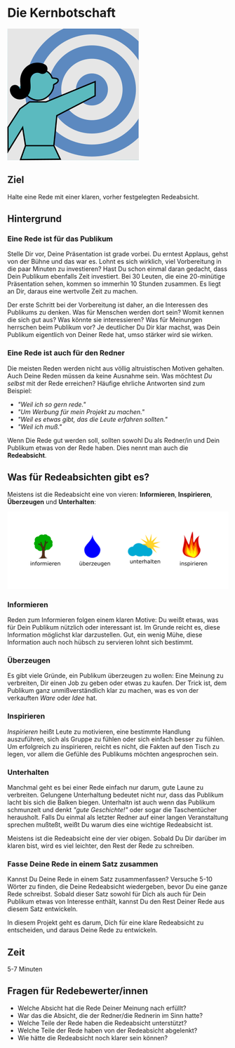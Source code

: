 
# Die Kernbotschaft

![](bilder/kernbotschaft.png)

## Ziel

Halte eine Rede mit einer klaren, vorher festgelegten Redeabsicht.

## Hintergrund

### Eine Rede ist für das Publikum

Stelle Dir vor, Deine Präsentation ist grade vorbei. Du erntest Applaus, gehst von der Bühne und das war es. Lohnt es sich wirklich, viel Vorbereitung in die paar Minuten zu investieren? Hast Du schon einmal daran gedacht, dass Dein Publikum ebenfalls Zeit investiert. Bei 30 Leuten, die eine 20-minütige Präsentation sehen, kommen so immerhin 10 Stunden zusammen. Es liegt an Dir, daraus eine wertvolle Zeit zu machen.

Der erste Schritt bei der Vorbereitung ist daher, an die Interessen des Publikums zu denken. Was für Menschen werden dort sein? Womit kennen die sich gut aus? Was könnte sie interessieren? Was für Meinungen herrschen beim Publikum vor? Je deutlicher Du Dir klar machst, was Dein Publikum eigentlich von Deiner Rede hat, umso stärker wird sie wirken.

### Eine Rede ist auch für den Redner

Die meisten Reden werden nicht aus völlig altruistischen Motiven gehalten. Auch Deine Reden müssen da keine Ausnahme sein. Was möchtest *Du selbst* mit der Rede erreichen? Häufige ehrliche Antworten sind zum Beispiel:

* *"Weil ich so gern rede."*
* *"Um Werbung für mein Projekt zu machen."*
* *"Weil es etwas gibt, das die Leute erfahren sollten."*
* *"Weil ich muß."*

Wenn Die Rede gut werden soll, sollten sowohl Du als Redner/in und Dein Publikum etwas von der Rede haben. Dies nennt man auch die **Redeabsicht**.

## Was für Redeabsichten gibt es?

Meistens ist die Redeabsicht eine von vieren: **Informieren**, **Inspirieren**, **Überzeugen** und **Unterhalten**:

![](bilder/redeabsichten_DE.png)

### Informieren

Reden zum Informieren folgen einem klaren Motive: Du weißt etwas, was für Dein Publikum nützlich oder interessant ist. Im Grunde reicht es, diese Information möglichst klar darzustellen. Gut, ein wenig Mühe, diese Information auch noch hübsch zu servieren lohnt sich bestimmt.

### Überzeugen

Es gibt viele Gründe, ein Publikum überzeugen zu wollen: Eine Meinung zu verbreiten, Dir einen Job zu geben oder etwas zu kaufen. Der Trick ist, dem Publikum ganz unmißverständlich klar zu machen, was es von der verkauften *Ware* oder *Idee* hat.

### Inspirieren

*Inspirieren* heißt Leute zu motivieren, eine bestimmte Handlung auszuführen, sich als Gruppe zu fühlen oder sich einfach besser zu fühlen. Um erfolgreich zu inspirieren, reicht es nicht, die Fakten auf den Tisch zu legen, vor allem die Gefühle des Publikums möchten angesprochen sein.

### Unterhalten

Manchmal geht es bei einer Rede einfach nur darum, gute Laune zu verbreiten. Gelungene Unterhaltung bedeutet nicht nur, dass das Publikum lacht bis sich die Balken biegen. Unterhaltn ist auch wenn das Publikum schmunzelt und denkt *"gute Geschichte!"* oder sogar die Taschentücher herausholt. Falls Du einmal als letzter Redner auf einer langen Veranstaltung sprechen mußteßt, weißt Du warum dies eine wichtige Redeabsicht ist.

Meistens ist die Redeabsicht eine der vier obigen. Sobald Du Dir darüber im klaren bist, wird es viel leichter, den Rest der Rede zu schreiben.

### Fasse Deine Rede in einem Satz zusammen

Kannst Du Deine Rede in einem Satz zusammenfassen? Versuche 5-10 Wörter zu finden, die Deine Redeabsicht wiedergeben, bevor Du eine ganze Rede schreibst. Sobald dieser Satz sowohl für Dich als auch für Dein Publikum etwas von Interesse enthält, kannst Du den Rest Deiner Rede aus diesem Satz entwickeln.

In diesem Projekt geht es darum, Dich für eine klare Redeabsicht zu entscheiden, und daraus Deine Rede zu entwickeln.


## Zeit

5-7 Minuten

## Fragen für Redebewerter/innen

* Welche Absicht hat die Rede Deiner Meinung nach erfüllt?
* War das die Absicht, die der Redner/die Rednerin im Sinn hatte?
* Welche Teile der Rede haben die Redeabsicht unterstützt?
* Welche Teile der Rede haben von der Redeabsicht abgelenkt?
* Wie hätte die Redeabsicht noch klarer sein können?
